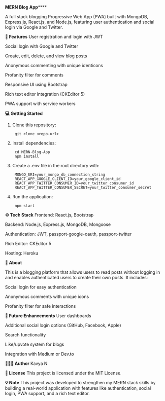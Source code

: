 ****MERN Blog App********

A full stack blogging Progressive Web App (PWA) built with MongoDB, Express.js, React.js, and Node.js, featuring user authentication and social login via Google and Twitter.

**🚀 Features**
User registration and login with JWT

Social login with Google and Twitter

Create, edit, delete, and view blog posts

Anonymous commenting with unique identicons

Profanity filter for comments

Responsive UI using Bootstrap

Rich text editor integration (CKEditor 5)

PWA support with service workers

**💻 Getting Started**
1. Clone this repository:

        git clone <repo-url>
2. Install dependencies:

        cd MERN-Blog-App
        npm install
3. Create a .env file in the root directory with:

        MONGO_URI=your_mongo_db_connection_string
        REACT_APP_GOOGLE_CLIENT_ID=your_google_client_id
        REACT_APP_TWITTER_CONSUMER_ID=your_twitter_consumer_id
        REACT_APP_TWITTER_CONSUMER_SECRET=your_twitter_consumer_secret
4. Run the application:

        npm start

**⚙️ Tech Stack**
Frontend: React.js, Bootstrap

Backend: Node.js, Express.js, MongoDB, Mongoose

Authentication: JWT, passport-google-oauth, passport-twitter

Rich Editor: CKEditor 5

Hosting: Heroku

**📝 About**

This is a blogging platform that allows users to read posts without logging in and enables authenticated users to create their own posts. It includes:

Social login for easy authentication

Anonymous comments with unique icons

Profanity filter for safe interactions

**🚧 Future Enhancements**
User dashboards

Additional social login options (GitHub, Facebook, Apple)

Search functionality

Like/upvote system for blogs

Integration with Medium or Dev.to

**👩🏻‍💻 Author**
Kavya N

**🔖 License**
This project is licensed under the MIT License.

**💡 Note**
This project was developed to strengthen my MERN stack skills by building a real-world application with features like authentication, social login, PWA support, and a rich text editor.
